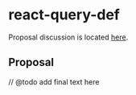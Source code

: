 # react-query-def

Proposal discussion is located [here]().

## Proposal

// @todo add final text here
